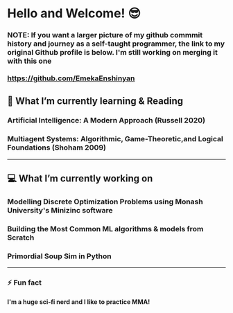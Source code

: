 # Hello and Welcome! 😎

### NOTE: If you want a larger picture of my github commmit history and journey as a self-taught programmer, the link to my original Github profile is below. I'm still working on merging it with this one <br /><br />https://github.com/EmekaEnshinyan

## 🌱 What I’m currently learning & Reading
### Artificial Intelligence: A Modern Approach (Russell 2020)
### Multiagent Systems: Algorithmic, Game-Theoretic,and Logical Foundations (Shoham 2009)
<!--
### Theory of Computation, beginning with Gödel's famous paper "On Formally Undecidable Propositions of Principia Mathematica and Related Systems." (1931)
### AI and Simulation from the Tang et al. paper "GenSim: A General Social Simulation Platform with Large Language Model based Agents" (2024)
--->
---
## 💻  What I’m currently working on
### Modelling Discrete Optimization Problems using Monash University's Minizinc software
### Building the Most Common ML algorithms & models from Scratch
### Primordial Soup Sim in Python
<!--
### Primordial Soup Sim in Python
--->
---
### ⚡ Fun fact 
#### I'm a huge sci-fi nerd and I like to practice MMA!

<!--
- 👯 I’m looking to collaborate on ...
- 🤔 I’m looking for help with ...
- 💬 Ask me about ...
- 📫 How to reach me: ...
-->

